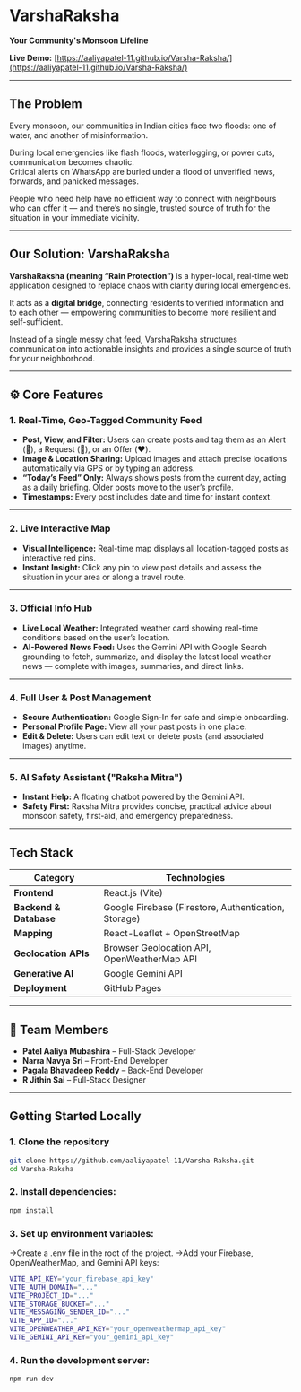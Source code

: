 # VarshaRaksha 
**Your Community's Monsoon Lifeline**  

**Live Demo:** [https://aaliyapatel-11.github.io/Varsha-Raksha/](https://aaliyapatel-11.github.io/Varsha-Raksha/)

---

##  The Problem

Every monsoon, our communities in Indian cities face two floods: one of water, and another of misinformation.  

During local emergencies like flash floods, waterlogging, or power cuts, communication becomes chaotic.  
Critical alerts on WhatsApp are buried under a flood of unverified news, forwards, and panicked messages.  

People who need help have no efficient way to connect with neighbours who can offer it — and there’s no single, trusted source of truth for the situation in your immediate vicinity.

---

##  Our Solution: VarshaRaksha

**VarshaRaksha (meaning “Rain Protection”)** is a hyper-local, real-time web application designed to replace chaos with clarity during local emergencies.  

It acts as a **digital bridge**, connecting residents to verified information and to each other — empowering communities to become more resilient and self-sufficient.

Instead of a single messy chat feed, VarshaRaksha structures communication into actionable insights and provides a single source of truth for your neighborhood.

---

## ⚙️ Core Features

### 1. Real-Time, Geo-Tagged Community Feed
- **Post, View, and Filter:** Users can create posts and tag them as an Alert (🚨), a Request (🙏), or an Offer (❤️).  
- **Image & Location Sharing:** Upload images and attach precise locations automatically via GPS or by typing an address.  
- **“Today’s Feed” Only:** Always shows posts from the current day, acting as a daily briefing. Older posts move to the user’s profile.  
- **Timestamps:** Every post includes date and time for instant context.

---

### 2. Live Interactive Map
- **Visual Intelligence:** Real-time map displays all location-tagged posts as interactive red pins.  
- **Instant Insight:** Click any pin to view post details and assess the situation in your area or along a travel route.

---

### 3. Official Info Hub
- **Live Local Weather:** Integrated weather card showing real-time conditions based on the user’s location.  
- **AI-Powered News Feed:** Uses the Gemini API with Google Search grounding to fetch, summarize, and display the latest local weather news — complete with images, summaries, and direct links.

---

### 4. Full User & Post Management
- **Secure Authentication:** Google Sign-In for safe and simple onboarding.  
- **Personal Profile Page:** View all your past posts in one place.  
- **Edit & Delete:** Users can edit text or delete posts (and associated images) anytime.

---

### 5. AI Safety Assistant ("Raksha Mitra")
- **Instant Help:** A floating chatbot powered by the Gemini API.  
- **Safety First:** Raksha Mitra provides concise, practical advice about monsoon safety, first-aid, and emergency preparedness.

---

##  Tech Stack

| Category | Technologies |
|-----------|--------------|
| **Frontend** | React.js (Vite) |
| **Backend & Database** | Google Firebase (Firestore, Authentication, Storage) |
| **Mapping** | React-Leaflet + OpenStreetMap |
| **Geolocation APIs** | Browser Geolocation API, OpenWeatherMap API |
| **Generative AI** | Google Gemini API |
| **Deployment** | GitHub Pages |

---

## 👥 Team Members
- **Patel Aaliya Mubashira** – Full-Stack Developer  
- **Narra Navya Sri** – Front-End Developer  
- **Pagala Bhavadeep Reddy** – Back-End Developer  
- **R Jithin Sai** – Full-Stack Designer  

---

##  Getting Started Locally

### 1. Clone the repository
```bash
git clone https://github.com/aaliyapatel-11/Varsha-Raksha.git
cd Varsha-Raksha
```
### 2. Install dependencies:
```bash
npm install
```
### 3. Set up environment variables:
->Create a .env file in the root of the project.
->Add your Firebase, OpenWeatherMap, and Gemini API keys:
```bash
VITE_API_KEY="your_firebase_api_key"
VITE_AUTH_DOMAIN="..."
VITE_PROJECT_ID="..."
VITE_STORAGE_BUCKET="..."
VITE_MESSAGING_SENDER_ID="..."
VITE_APP_ID="..."
VITE_OPENWEATHER_API_KEY="your_openweathermap_api_key"
VITE_GEMINI_API_KEY="your_gemini_api_key"
```
### 4. Run the development server:
```bash
npm run dev

```
